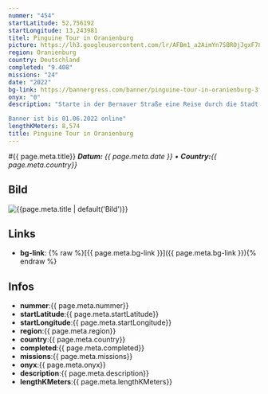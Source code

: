 ```yaml
---
nummer: "454"
startLatitude: 52,756192
startLongitude: 13,243981
titel: Pinguine Tour in Oranienburg
picture: https://lh3.googleusercontent.com/lr/AFBm1_a2AimYn7SBROjJgxF78YLx4YhBhB3UKDbQd3N9RYeadheJgm10ve-sjWV-O4CGHvKpRDM-mKFAUljPAEqf0oIABrR81os6W-eccXP65nJUARtjy9R8KKqVikfUKpnqY2hn71dfikB8jJUJJh5O4SmJeXTZ9RcE9PRnsVeArIOOCPmCkS3pQnlRxF-34OGceMBCQYirWlycG2oIg3tGeLGGpqzwc3tWZ03_vDEyMDF7rFQk6EbibGos8RioAaQlaon3C0-ymYvK3eaquKoXzzq4Xlh2gd1eIOh5v9US1LYbTtVGcJQwHsHFkRvmdg6o0WvHYVS-0-x9ESxnytT7PpNdr0QJbb9NiILRHxugPcOcq8MX5QDyn8C8gDxNXcI46sjdXsheMIRJ9k5g0_Qdu-bOe1zB1RBo-HKz6gTWT0miRJn_gF4kbpbu-JaYpltJVws04P5ZVK8ITd7q8ph_25ps_ga6tA3O2mRGHO0spLaFDqMGaqKZPVT_WYtmDfho9o6_KKMlxgE8NOwB5lRdCsDUk4lAlXzOo8qJn24QoqO4mG-Qht2SoQG4tsrLHq3LCwvf50gC3HonbQo6Vd5OBAiaYP_IkLjIPkC-3ADkLDZ-LHah8-vJ2r6TbEtYGJDoipx-chIqNO2Oq71vEkB5Yjjnvu9upx60hPwFDie51UbXgi7l90TI5NdS20Y2eKcx6RWZLLrm0MfiMlos12aV0yq4ZEh-fZjRgqy5mO9fCj-r0NG8ficRLovGzcFC5Jl-Kq9L8ebPHl-LQdzhPiOkaKGKQrTCtGoj7XtmPW8s5VCbsRE8F0P1sEsI32DFGe6sywACLK_PyQEbqsWes6eUgAMkDsX6jrHmeYoc3ZGGJ7MKg2pUlXKGB-UZWMYAvfKpXiM03KAC
region: Oranienburg
country: Deutschland
completed: "9.408"
missions: "24"
date: "2022"
bg-link: https://bannergress.com/banner/pinguine-tour-in-oranienburg-3f42
onyx: "0"
description: "Starte in der Bernauer Straße eine Reise durch die Stadt Oranienburg. Deine Reise führt dich entlang des Schloss, Schlosspark und endet am Bahnhof.

Banner ist bis 01.06.2022 online"
lengthKMeters: 8,574
title: Pinguine Tour in Oranienburg
---
```


#{{ page.meta.title}}
_**Datum:** {{ page.meta.date }} • **Country:**{{ page.meta.country}}_

## Bild
![{{page.meta.title | default('Bild')}}]({{page.meta.picture}})

## Links
- **bg-link**: {% raw %}[{{ page.meta.bg-link }}]({{ page.meta.bg-link }}){% endraw %}

## Infos
- **nummer**:{{ page.meta.nummer}}
- **startLatitude**:{{ page.meta.startLatitude}}
- **startLongitude**:{{ page.meta.startLongitude}}
- **region**:{{ page.meta.region}}
- **country**:{{ page.meta.country}}
- **completed**:{{ page.meta.completed}}
- **missions**:{{ page.meta.missions}}
- **onyx**:{{ page.meta.onyx}}
- **description**:{{ page.meta.description}}
- **lengthKMeters**:{{ page.meta.lengthKMeters}}

